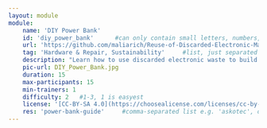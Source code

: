 ```yaml
---
layout: module
module:
    name: 'DIY Power Bank'
    id: 'diy_power_bank'      #can only contain small letters, numbers, minus and underscore. needs to be the same as the file name
    url: 'https://github.com/maliarich/Reuse-of-Discarded-Electronic-Materials/blob/main/DIY-Power-Bank.md'     
    tag: 'Hardware & Repair, Sustainability'     #list, just separated by blank space, e.g. 'Web Open_Source'
    description: "Learn how to use discarded electronic waste to build a DIY power bank."
    pic-url: DIY_Power_Bank.jpg
    duration: 15   
    max-participants: 15
    min-trainers: 1
    difficulty: 2   #1-3, 1 is easyest
    license: '[CC-BY-SA 4.0](https://choosealicense.com/licenses/cc-by-sa-4.0/)'
    res: 'power-bank-guide'     #comma-separated list e.g. 'askotec', or if more than 1: 'askotec, ohg'
---  
```


